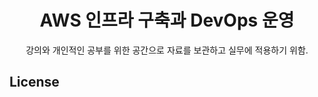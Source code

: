 <div align="center">
  <h1>AWS 인프라 구축과 DevOps 운영</h1>
</div>

<p align="center">
  강의와 개인적인 공부를 위한 공간으로 자료를 보관하고 실무에 적용하기 위함.
</p>



## License
